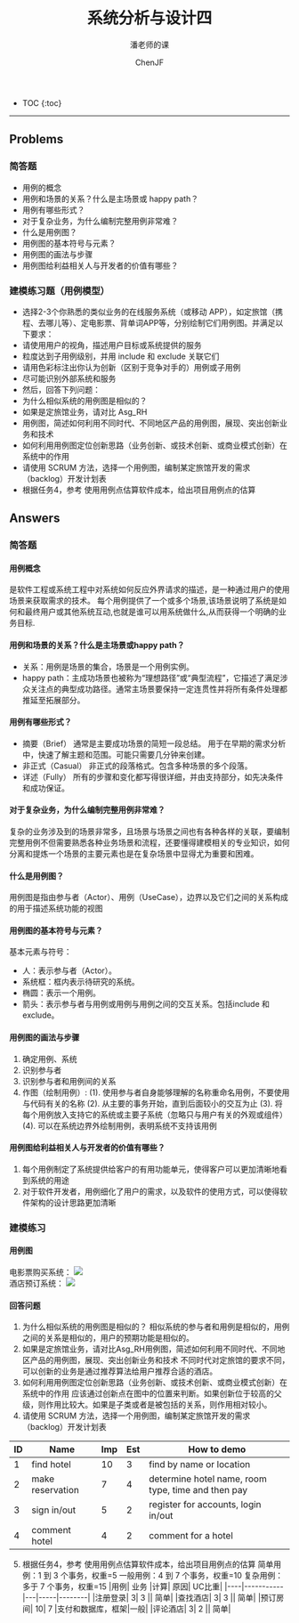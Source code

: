 ﻿---  
layout: post  
title: "系统分析与设计四"  
subtitle: "潘老师的课"  
author: "ChenJF"  
header-img: "img/post-bg-imgs/2-systems-analysis-design.jpg"  
header-mask: 0.4  
catalog: true
tags:  系统分析与设计
---

* TOC
{:toc}

---
## Problems
### 简答题
* 用例的概念
* 用例和场景的关系？什么是主场景或 happy path？
* 用例有哪些形式？
* 对于复杂业务，为什么编制完整用例非常难？
* 什么是用例图？
* 用例图的基本符号与元素？
* 用例图的画法与步骤
* 用例图给利益相关人与开发者的价值有哪些？

### 建模练习题（用例模型）
* 选择2-3个你熟悉的类似业务的在线服务系统（或移动 APP），如定旅馆（携程、去哪儿等）、定电影票、背单词APP等，分别绘制它们用例图。并满足以下要求：
 * 请使用用户的视角，描述用户目标或系统提供的服务
 * 粒度达到子用例级别，并用 include 和 exclude 关联它们
 * 请用色彩标注出你认为创新（区别于竞争对手的）用例或子用例
 * 尽可能识别外部系统和服务
* 然后，回答下列问题：
 * 为什么相似系统的用例图是相似的？
 * 如果是定旅馆业务，请对比 Asg_RH  
 * 用例图，简述如何利用不同时代、不同地区产品的用例图，展现、突出创新业务和技术
 * 如何利用用例图定位创新思路（业务创新、或技术创新、或商业模式创新）在系统中的作用
 * 请使用 SCRUM 方法，选择一个用例图，编制某定旅馆开发的需求（backlog）开发计划表
 * 根据任务4，参考 使用用例点估算软件成本，给出项目用例点的估算

## Answers
### 简答题
#### 用例概念
是软件工程或系统工程中对系统如何反应外界请求的描述，是一种通过用户的使用场景来获取需求的技术。 每个用例提供了一个或多个场景,该场景说明了系统是如何和最终用户或其他系统互动,也就是谁可以用系统做什么,从而获得一个明确的业务目标.
#### 用例和场景的关系？什么是主场景或happy path？
* 关系：用例是场景的集合，场景是一个用例实例。
* happy path：主成功场景也被称为“理想路径”或“典型流程”，它描述了满足涉众关注点的典型成功路径。通常主场景要保持一定连贯性并将所有条件处理都推延至拓展部分。

#### 用例有哪些形式？
* 摘要（Brief）
通常是主要成功场景的简短一段总结。
用于在早期的需求分析中，快速了解主题和范围。可能只需要几分钟来创建。
* 非正式（Casual）
非正式的段落格式。包含多种场景的多个段落。
* 详述（Fully）
所有的步骤和变化都写得很详细，并由支持部分，如先决条件和成功保证。

#### 对于复杂业务，为什么编制完整用例非常难？
复杂的业务涉及到的场景非常多，且场景与场景之间也有各种各样的关联，要编制完整用例不但需要熟悉各种业务场景和流程，还要懂得建模相关的专业知识，如何分离和提炼一个场景的主要元素也是在复杂场景中显得尤为重要和困难。
#### 什么是用例图？
用例图是指由参与者（Actor）、用例（UseCase），边界以及它们之间的关系构成的用于描述系统功能的视图

#### 用例图的基本符号与元素？
基本元素与符号：
 * 人：表示参与者（Actor）。
 * 系统框：框内表示待研究的系统。
 * 椭圆：表示一个用例。
 * 箭头：表示参与者与用例或用例与用例之间的交互关系。包括include 和 exclude。

#### 用例图的画法与步骤
1. 确定用例、系统
2. 识别参与者
3. 识别参与者和用例间的关系
4. 作图（绘制用例）: 
    (1). 使用参与者自身能够理解的名称重命名用例，不要使用与代码有关的名称
    (2). 从主要的事务开始，直到后面较小的交互为止
    (3). 将每个用例放入支持它的系统或主要子系统（忽略只与用户有关的外观或组件）
    (4). 可以在系统边界外绘制用例，表明系统不支持该用例

#### 用例图给利益相关人与开发者的价值有哪些？
1. 每个用例制定了系统提供给客户的有用功能单元，使得客户可以更加清晰地看到系统的用途
2. 对于软件开发者，用例细化了用户的需求，以及软件的使用方式，可以使得软件架构的设计思路更加清晰

### 建模练习
#### 用例图
电影票购买系统：
![](/img/post-bg-imgs/in-post/SWSAD-in/uc1.png)  
酒店预订系统：
![](/img/post-bg-imgs/in-post/SWSAD-in/uc2.png)

#### 回答问题
1. 为什么相似系统的用例图是相似的？
相似系统的参与者和用例是相似的，用例之间的关系是相似的，用户的预期功能是相似的。
2. 如果是定旅馆业务，请对比Asg_RH用例图，简述如何利用不同时代、不同地区产品的用例图，展现、突出创新业务和技术
不同时代对定旅馆的要求不同，可以创新的业务是通过推荐算法给用户推荐合适的酒店。
3. 如何利用用例图定位创新思路（业务创新、或技术创新、或商业模式创新）在系统中的作用
应该通过创新点在图中的位置来判断。如果创新位于较高的父级，则作用比较大。如果是子类或者是被包括的关系，则作用相对较小。
4. 请使用 SCRUM 方法，选择一个用例图，编制某定旅馆开发的需求（backlog）开发计划表

|ID	|Name|Imp|Est|How to demo|
|---|---|------|------|--------|
|1|find hotel|10|3|find by name or location|
|2|make reservation|7|4|determine hotel name, room type, time and then pay|
|3|sign in/out|5|2|register for accounts, login in/out|
|4|comment hotel|4|2|	comment for a hotel|
5. 根据任务4，参考 使用用例点估算软件成本，给出项目用例点的估算
简单用例：1 到 3 个事务，权重=5
一般用例：4 到 7 个事务，权重=10
复杂用例：多于 7 个事务，权重=15
|用例|	业务	|计算|	原因|	UC比重|
|----|-----------|---|-----|--------|
|注册登录|	3|	3	||	简单|
|查找酒店|	3|	3	||	简单|
|预订房间|	10|	7	|支付和数据库，框架|一般|
|评论酒店|	3|	2	||	简单|